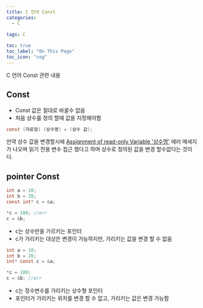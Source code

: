 ```yaml
---
title: C 언어 Const
categories:
  - C
  
tags: C

toc: true
toc_label: "On This Page"
toc_icon: "cog"
---
```


C 언어 Const 관련 내용

## Const

- Const 값은 절대로 바꿀수 없음
- 처음 상수를 정의 할때 값을 지정해야함

```c
const (자료형) (상수명) = (상수 값);
```

만약 상수 값을 변경할시에 <u>Assignment of read-only Variable '상수명'</u> 에러 메세지가 나오며 읽기 전용 변수 접근 했다고 하며 상수로 정의된 값을 변경 할수없다는 것이다.

## pointer Const

```c
int a = 10;
int b = 20;
const int* c = &a;

*c = 100; //err
c = &b;
```

- c는 상수만을 가르키는 포인터
- c가 가리키는 대상은 변경이 가능하지만, 가리키는 값을 변경 할 수 없음

```c
int a = 10;
int b = 20;
int* const c = &a;

*c = 100;
c = &b; //err
```

- c는 정수변수를 가리키는 상수형 포인터
- 포인터가 가리키는 위치를 변경 할 수 없고, 가리키는 값은 변경 가능함